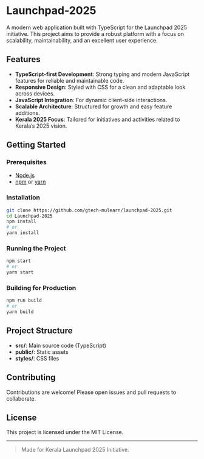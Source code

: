 # Launchpad-2025

A modern web application built with TypeScript for the Launchpad 2025 initiative. This project aims to provide a robust platform with a focus on scalability, maintainability, and an excellent user experience.

## Features

- **TypeScript-first Development**: Strong typing and modern JavaScript features for reliable and maintainable code.
- **Responsive Design**: Styled with CSS for a clean and adaptable look across devices.
- **JavaScript Integration**: For dynamic client-side interactions.
- **Scalable Architecture**: Structured for growth and easy feature additions.
- **Kerala 2025 Focus**: Tailored for initiatives and activities related to Kerala’s 2025 vision.

## Getting Started

### Prerequisites

- [Node.js](https://nodejs.org/)
- [npm](https://www.npmjs.com/) or [yarn](https://yarnpkg.com/)

### Installation

```bash
git clone https://github.com/gtech-mulearn/launchpad-2025.git
cd Launchpad-2025
npm install
# or
yarn install
```

### Running the Project

```bash
npm start
# or
yarn start
```

### Building for Production

```bash
npm run build
# or
yarn build
```

## Project Structure

- **src/**: Main source code (TypeScript)
- **public/**: Static assets
- **styles/**: CSS files

## Contributing

Contributions are welcome! Please open issues and pull requests to collaborate.

## License

This project is licensed under the MIT License.

---

> Made for Kerala Launchpad 2025 Initiative.
